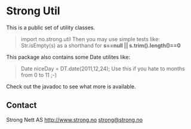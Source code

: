 
Strong Util
===============================

This is a public set of utility classes.
> import no.strong.util
Then you may use simple tests like:
> Str.isEmpty(s)
as a shorthand for __s==null || s.trim().length()==0__

This package also contains some Date utilites like:
> Date niceDay = DT.date(2011,12,24);
Use this if you hate to months from 0 to 11 ;-)

Check out the javadoc to see what more is available.

Contact
--------------------------------
Strong Nett AS
http://www.strong.no
strong@strong.no